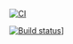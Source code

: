 
[![CI](https://github.com/OlegKumachev/Netoahj/actions/workflows/web.yml/badge.svg)](https://github.com/OlegKumachev/Netoahj/actions/workflows/web.yml)


[![Build status]([https://ci.appveyor.com/api/projects/status/78c24gf5fk7m77j3?svg=true)](https://ci.appveyor.com/project/OlegKumachev/Netoahj/actions/workflows/web.yml/badge.svg)]
